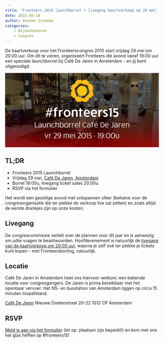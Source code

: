 ```yaml
---
title: 'Fronteers 2015 launchborrel + livegang kaartverkoop op 29 mei'
date: 2015-05-18
author: Anneke Sinnema
categories:
    - Bijeenkomsten
    - Congres
---
```


De kaartverkoop voor het Fronteerscongres 2015 start vrijdag 29 mei om 20:00 uur. Om dit te vieren, organiseert Fronteers die avond vanaf 19:00 uur een speciale launchborrel bij Café De Jaren in Amsterdam - en jij bent uitgenodigd.

![Fronteerscongres 2015 Launchborrel bij Café de Jaren. Vrijdag 29 mei 2015 om 19.00 uur](/_img/congres/2015/fronteers15-launchborrel-announcement-image-nl-1024.png)

## TL;DR

-   Fronteers 2015 Launchborrel
-   Vrijdag 29 mei, [Café De Jaren, Amsterdam](http://www.cafedejaren.nl/nl/de-Jaren/Home.html)
-   Borrel 19:00u, livegang ticket sales 20:00u
-   RSVP via het formulier

Het wordt een gezellige avond met ontspannen sfeer (behalve voor de congresorganisatie die ter plekke de verkoop live zal zetten) en zoals altijd: de eerste drankjes zijn op onze kosten.

## Livegang

De congrescommissie vertelt over de plannen voor dit jaar en is aanwezig om jullie vragen te beantwoorden. Hoofdevenement is natuurlijk de [livegang van de kaartverkoop om 20:00 uur](https://fronteers.nl/blog/2015/05/kaartverkoop-fronteers15-begint-op-vrijdag-29-mei), waarna je zelf ook ter plekke je tickets kunt kopen - met Fronteerskorting, natuurlijk.

## Locatie

Café De Jaren in Amsterdam heet ons hiervoor welkom; een bekende locatie voor congresgangers. De Jaren is prima bereikbaar met het openbaar vervoer. Het NS- en busstation van Amsterdam liggen op circa 15 minuten loopafstand.

[Café De Jaren](http://www.cafedejaren.nl/nl/de-Jaren/Home.html)
Nieuwe Doelenstraat 20-22
1012 CP Amsterdam

## RSVP

[Meld je aan via het formulier](https://fronteers.nl/bijeenkomsten/2015/fronteers-2015-launchborrel) (let op: plaatsen zijn beperkt!) en kom met ons het glas heffen op #fronteers15!
